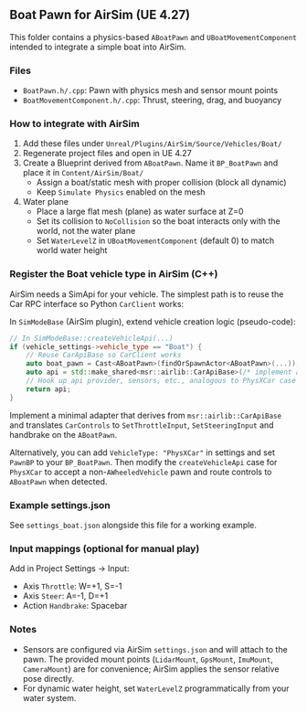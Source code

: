 ## Boat Pawn for AirSim (UE 4.27)

This folder contains a physics-based `ABoatPawn` and `UBoatMovementComponent` intended to integrate a simple boat into AirSim.

### Files
- `BoatPawn.h/.cpp`: Pawn with physics mesh and sensor mount points
- `BoatMovementComponent.h/.cpp`: Thrust, steering, drag, and buoyancy

### How to integrate with AirSim
1) Add these files under `Unreal/Plugins/AirSim/Source/Vehicles/Boat/`
2) Regenerate project files and open in UE 4.27
3) Create a Blueprint derived from `ABoatPawn`. Name it `BP_BoatPawn` and place it in `Content/AirSim/Boat/`
   - Assign a boat/static mesh with proper collision (block all dynamic)
   - Keep `Simulate Physics` enabled on the mesh
4) Water plane
   - Place a large flat mesh (plane) as water surface at Z=0
   - Set its collision to `NoCollision` so the boat interacts only with the world, not the water plane
   - Set `WaterLevelZ` in `UBoatMovementComponent` (default 0) to match world water height

### Register the Boat vehicle type in AirSim (C++)
AirSim needs a SimApi for your vehicle. The simplest path is to reuse the Car RPC interface so Python `CarClient` works:

In `SimModeBase` (AirSim plugin), extend vehicle creation logic (pseudo-code):

```cpp
// In SimModeBase::createVehicleApi(...)
if (vehicle_settings->vehicle_type == "Boat") {
    // Reuse CarApiBase so CarClient works
    auto boat_pawn = Cast<ABoatPawn>(findOrSpawnActor<ABoatPawn>(...));
    auto api = std::make_shared<msr::airlib::CarApiBase>(/* implement a small adapter that forwards to ABoatPawn */);
    // Hook up api provider, sensors, etc., analogous to PhysXCar case
    return api;
}
```

Implement a minimal adapter that derives from `msr::airlib::CarApiBase` and translates `CarControls` to `SetThrottleInput`, `SetSteeringInput` and handbrake on the `ABoatPawn`.

Alternatively, you can add `VehicleType: "PhysXCar"` in settings and set `PawnBP` to your `BP_BoatPawn`. Then modify the `createVehicleApi` case for `PhysXCar` to accept a non-`AWheeledVehicle` pawn and route controls to `ABoatPawn` when detected.

### Example settings.json
See `settings_boat.json` alongside this file for a working example.

### Input mappings (optional for manual play)
Add in Project Settings → Input:
- Axis `Throttle`: W=+1, S=-1
- Axis `Steer`: A=-1, D=+1
- Action `Handbrake`: Spacebar

### Notes
- Sensors are configured via AirSim `settings.json` and will attach to the pawn. The provided mount points (`LidarMount`, `GpsMount`, `ImuMount`, `CameraMount`) are for convenience; AirSim applies the sensor relative pose directly.
- For dynamic water height, set `WaterLevelZ` programmatically from your water system.


